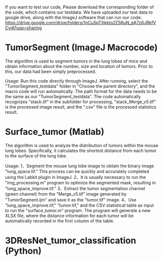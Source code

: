 If you want to test our code, Please download the corresponding folder of the code, which contains our testdata. We have uploaded our test data to google drive, along with the ImageJ software that can run our code: https://drive.google.com/drive/folders/1nCuSpTXkkto2ZSKuN_eA7z6JRkfVCyiA?usp=sharing

# TumorSegment   (ImageJ Macrocode)

The algorithm is used to segment tumors in the lung lobes of mice and obtain information about the number, size and location of tumors. Prior to this, our data had been simply preprocessed.

Usage: Run this code directly through ImageJ. After running, select the "TumorSegment_testdata" folder in "Choose the parent directory", and the macro code will run automatically. The path format for the data needs to be the same as our "TumorSegment_testdata". The code automatically recognizes "stack.tif" in the subfolder for processing, "stack_Merge_v5.tif" is the processed image result, and the ".csv" file is the processed statistics result.

# Surface_tumor   (Matlab)

The algorithm is used to analyze the distribution of tumors within the mouse lung lobes. Specifically, it calculates the shortest distance from each tumor to the surface of the lung lobe.

Usage:
1、Segment the mouse lung lobe image to obtain the binary image "lung_space.tif." This process can be quickly and accurately completed using the Labkit plugin in ImageJ.
2、It is usually necessary to run the "img_processing.m" program to optimize the segmented mask, resulting in "lung_space_improve.tif."
3、Extract the tumor segmentation channel (green channel) from the "Merge_v5.tif" image generated by "TumorSegment.ijm" and save it as the "tumor.tif" image.
4、Use "lung_space_improve.tif," "tumor.tif," and the CSV statistical table as input to run the "surface_tumor.m" program. The program will generate a new XLSX file, where the distance information for each tumor will be automatically recorded in the first column of the table.

# 3DResNet_tumor_classification   (Python)



